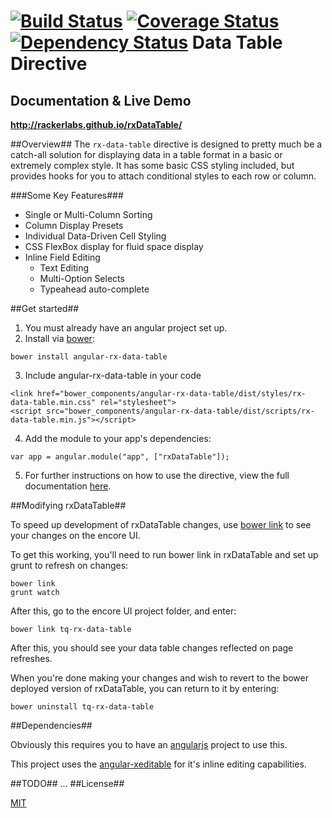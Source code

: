 [![Build Status](https://api.travis-ci.org/rackerlabs/rxDataTable.png)](https://travis-ci.org/rackerlabs/rxDataTable)
[![Coverage Status](https://coveralls.io/repos/rackerlabs/rxDataTable/badge.png?branch=master)](https://coveralls.io/r/rackerlabs/rxDataTable?branch=master)
[![Dependency Status](https://david-dm.org/rackerlabs/rxDataTable.png)](https://david-dm.org/rackerlabs/rxDataTable.png)
Data Table Directive
==========================

## Documentation & Live Demo
**http://rackerlabs.github.io/rxDataTable/**

##Overview##
The `rx-data-table` directive is designed to pretty much be a catch-all
solution for displaying data in a table format in a basic or extremely
complex style. It has some basic CSS styling included, but provides hooks
for you to attach conditional styles to each row or column.

###Some Key Features###
- Single or Multi-Column Sorting
- Column Display Presets
- Individual Data-Driven Cell Styling
- CSS FlexBox display for fluid space display
- Inline Field Editing
    - Text Editing
    - Multi-Option Selects
    - Typeahead auto-complete

##Get started##

1. You must already have an angular project set up.
2. Install via [bower](http://bower.io):
```
bower install angular-rx-data-table
```
3. Include angular-rx-data-table in your code
```
<link href="bower_components/angular-rx-data-table/dist/styles/rx-data-table.min.css" rel="stylesheet">
<script src="bower_components/angular-rx-data-table/dist/scripts/rx-data-table.min.js"></script>
```
4. Add the module to your app's dependencies:
```
var app = angular.module("app", ["rxDataTable"]);
```
5. For further instructions on how to use the directive, view the full
   documentation [here](http://rackerlabs.github.io/rxDataTable).

##Modifying rxDataTable##

To speed up development of rxDataTable changes, use [bower link](https://bower.io/docs/api/#link) to see your changes on the encore UI.

To get this working, you'll need to run bower link in rxDataTable and set up grunt to refresh on changes:
```
bower link
grunt watch
```

After this, go to the encore UI project folder, and enter:
```
bower link tq-rx-data-table
```

After this, you should see your data table changes reflected on page refreshes.

When you're done making your changes and wish to revert to the bower deployed version of rxDataTable, you can return to it by entering:
```
bower uninstall tq-rx-data-table
```

##Dependencies##

Obviously this requires you to have an [angularjs](http://angularjs.org/)
project to use this.

This project uses the [angular-xeditable](http://vitalets.github.io/angular-xeditable/ "angular-xeditable homepage") for it's inline editing capabilities.

##TODO##
...
##License##

[MIT](./LICENSE.md)
